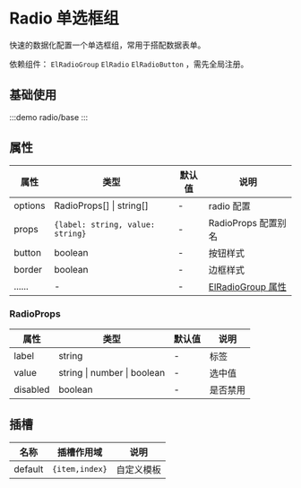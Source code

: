 # Radio 单选框组

快速的数据化配置一个单选框组，常用于搭配数据表单。

依赖组件： `ElRadioGroup` `ElRadio` `ElRadioButton` ，需先全局注册。

## 基础使用

:::demo
radio/base 
:::

## 属性

| 属性 | 类型  | 默认值 | 说明  
| --- | ---   | ---   | --- 
| options | RadioProps[] \| string[] | - | radio 配置
| props | `{label: string, value: string}` | - | RadioProps 配置别名 
| button | boolean | - | 按钮样式
| border | boolean | - | 边框样式
| ...... | -  | - | [ElRadioGroup 属性](https://element-plus.gitee.io/zh-CN/component/radio.html#radio-group-%E5%B1%9E%E6%80%A7)


### RadioProps

| 属性 | 类型  | 默认值 | 说明  
| --- | ---   | ---   | --- 
| label | string | - | 标签
| value | string \| number \| boolean | - | 选中值
| disabled | boolean | - | 是否禁用

## 插槽

| 名称 | 插槽作用域  | 说明  
| --- | ---    | --- 
| default | `{item,index}` | 自定义模板

